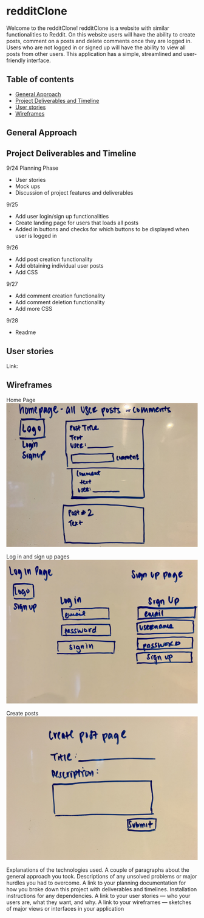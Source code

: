 # redditClone

Welcome to the redditClone! redditClone is a website with similar functionalities to Reddit. On this website users will have the ability to create posts, comment on a posts and delete comments once they are logged in. Users who are not logged in or signed up will have the ability to view all posts from other users. This application has a simple, streamlined and user-friendly interface.

## Table of contents
* [General Approach](#general-approach)
* [Project Deliverables and Timeline](#project-deliverables-and-timeline)
* [User stories](#user-stories)
* [Wireframes](#wireframes)


## General Approach


## Project Deliverables and Timeline

9/24
Planning Phase
-	User stories
-	Mock ups
-	Discussion of project features and deliverables

9/25
-	Add user login/sign up functionalities
-	Create landing page for users that loads all posts 
-	Added in buttons and checks for which buttons to be displayed when user is logged in

9/26
-	Add post creation functionality 
-	Add obtaining individual user posts
-	Add CSS

9/27
-	Add comment creation functionality
-	Add comment deletion functionality
-	Add more CSS

9/28
-	Readme

## User stories
Link:

## Wireframes
Home Page
![alt text](https://github.com/stchen1012/redditClone/blob/master/image/Home%20page.jpg)

Log in and sign up pages
![alt text](https://github.com/stchen1012/redditClone/blob/master/image/Log%20in%20and%20Sign%20up.jpg)

Create posts
![alt text](https://github.com/stchen1012/redditClone/blob/master/image/Create%20Post.jpg)

Explanations of the technologies used.
A couple of paragraphs about the general approach you took.
Descriptions of any unsolved problems or major hurdles you had to overcome.
A link to your planning documentation for how you broke down this project with deliverables and timelines.
Installation instructions for any dependencies.
A link to your user stories — who your users are, what they want, and why.
A link to your wireframes — sketches of major views or interfaces in your application

